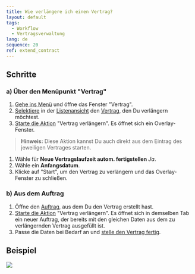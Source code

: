 ```yaml
---
title: Wie verlängere ich einen Vertrag?
layout: default
tags:
  - Workflow
  - Vertragsverwaltung
lang: de
sequence: 20
ref: extend_contract
---
```


## Schritte

### a) Über den Menüpunkt "Vertrag"
1. [Gehe ins Menü](Menu) und öffne das Fenster "Vertrag".
1. [Selektiere](AuswahlBelege) in der [Listenansicht](Ansichten) den [Vertrag](Vertrag_erfassen), den Du verlängern möchtest.
1. [Starte die Aktion](AktionStarten) "Vertrag verlängern". Es öffnet sich ein Overlay-Fenster.
 >**Hinweis:** Diese Aktion kannst Du auch direkt aus dem Eintrag des jeweiligen Vertrages starten.

1. Wähle für **Neue Vertragslaufzeit autom. fertigstellen** *Ja*.
1. Wähle ein **Anfangsdatum**.
1. Klicke auf "Start", um den Vertrag zu verlängern und das Overlay-Fenster zu schließen.

### b) Aus dem Auftrag
1. Öffne den [Auftrag](Menu), aus dem Du den Vertrag erstellt hast.
1. [Starte die Aktion](AktionStarten) "Vertrag verlängern". Es öffnet sich in demselben Tab ein neuer Auftrag, der bereits mit den gleichen Daten aus dem zu verlängernden Vertrag ausgefüllt ist.
1. Passe die Daten bei Bedarf an und [stelle den Vertrag fertig](BelegverarbeitungFertigstellen).

## Beispiel
![](assets/Vertrag_verlaengern.gif)

